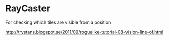RayCaster
=========

For checking which tiles are visible from a position

http://trystans.blogspot.se/2011/09/roguelike-tutorial-08-vision-line-of.html
